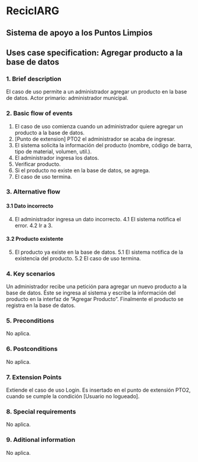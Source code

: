 ﻿# ReciclARG
## Sistema de apoyo a los Puntos Limpios

## Uses case specification: Agregar producto a la base de datos

### 1. Brief description
El caso de uso permite a un administrador agregar un producto en la base de datos. Actor primario: administrador municipal.

### 2. Basic flow of events
1.  El caso de uso comienza cuando un administrador quiere agregar un producto a la base de datos.   
2.  [Punto de extension] PTO2 el administrador se acaba de ingresar.
3.  El sistema solicita la información del producto (nombre, código de barra, tipo de material, volumen, util.).
4.  El administrador ingresa los datos.
5.  <include> Verificar producto.
6.  Si el producto no existe en la base de datos, se agrega.
7.  El caso de uso termina.

### 3. Alternative flow
#### 3.1 Dato incorrecto
4. El administrador ingresa un dato incorrecto.
4.1 El sistema notifica el error.
4.2 Ir a 3.
#### 3.2  Producto existente
5. El producto ya existe en la base de datos.
5.1  El sistema notifica de la existencia del producto.
5.2  El caso de uso termina.

### 4. Key scenarios
Un administrador recibe una petición para agregar un nuevo producto a la base de datos. Éste se ingresa al sistema y escribe la información del producto en la interfaz de “Agregar Producto”. Finalmente el producto se registra en la base de datos.

### 5. Preconditions
No aplica.
### 6. Postconditions
No aplica.
### 7. Extension Points
Extiende el caso de uso Login. Es insertado en el punto de extensión PTO2, cuando se cumple la condición [Usuario no logueado].
### 8. Special requirements
No aplica.

### 9. Aditional information
No aplica.
